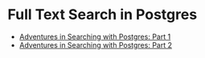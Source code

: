 # Full Text Search in Postgres

* [Adventures in Searching with Postgres: Part 1](http://blog.carbonfive.com/2014/10/28/adventures-in-searching-with-postgres-part-1/)
* [Adventures in Searching with Postgres: Part 2](http://blog.carbonfive.com/2014/12/12/adventures-in-searching-with-postgres-part-2/)
